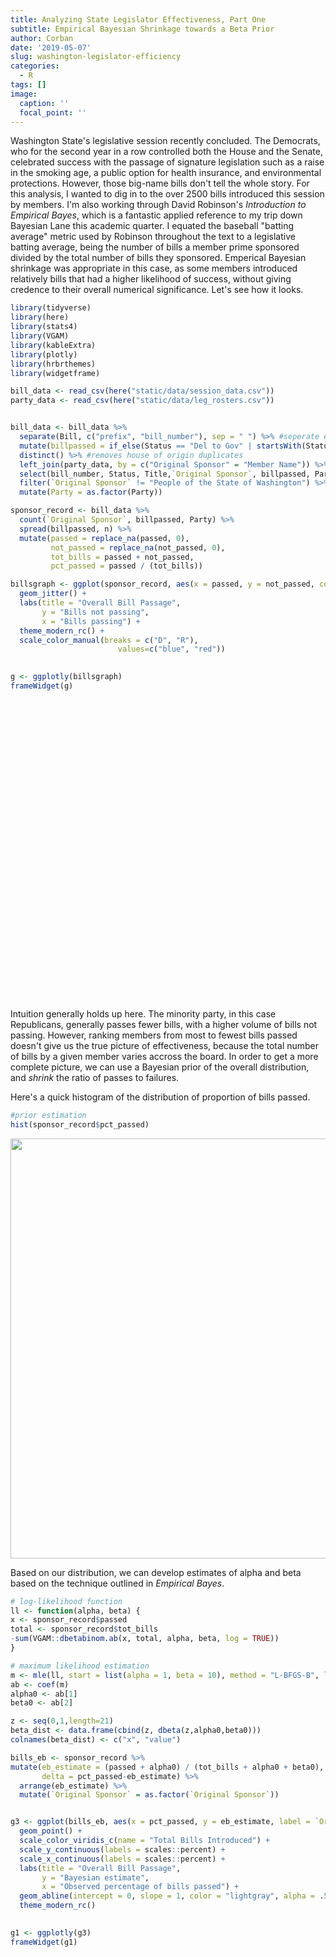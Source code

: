 ```yaml
---
title: Analyzing State Legislator Effectiveness, Part One
subtitle: Empirical Bayesian Shrinkage towards a Beta Prior
author: Corban
date: '2019-05-07'
slug: washington-legislator-efficiency
categories:
  - R
tags: []
image:
  caption: ''
  focal_point: ''
---
```


Washington State's legislative session recently concluded. The Democrats, who for the second year in a row controlled both the House and the Senate, celebrated success with the passage of signature legislation such as a raise in the smoking age, a public option for health insurance, and environmental protections. However, those big-name bills don't tell the whole story. For this analysis, I wanted to dig in to the over 2500 bills introduced this session by members. I'm also working through David Robinson's *Introduction to Empirical Bayes*, which is a fantastic applied reference to my trip down Bayesian Lane this academic quarter. I equated the baseball "batting average" metric used by Robinson throughout the text to a legislative batting average, being the number of bills a member prime sponsored divided by the total number of bills they sponsored. Emperical Bayesian shrinkage was appropriate in this case, as some members introduced relatively bills that had a higher likelihood of success, without giving credence to their overall numerical significance. Let's see how it looks.  


```r
library(tidyverse)
library(here)
library(stats4)
library(VGAM)
library(kableExtra)
library(plotly)
library(hrbrthemes)
library(widgetframe)

bill_data <- read_csv(here("static/data/session_data.csv"))
party_data <- read_csv(here("static/data/leg_rosters.csv"))


bill_data <- bill_data %>%
  separate(Bill, c("prefix", "bill_number"), sep = " ") %>% #seperate e.g. HB 1065 into components
  mutate(billpassed = if_else(Status == "Del to Gov" | startsWith(Status, "C"),"passed", "not_passed")) %>% #filter for bills that passed 
  distinct() %>% #removes house of origin duplicates
  left_join(party_data, by = c("Original Sponsor" = "Member Name")) %>% #join by party affiliation
  select(bill_number, Status, Title,`Original Sponsor`, billpassed, Party) %>% 
  filter(`Original Sponsor` != "People of the State of Washington") %>%  #not including initiatives, sorry Tim Eyman
  mutate(Party = as.factor(Party))

sponsor_record <- bill_data %>% 
  count(`Original Sponsor`, billpassed, Party) %>% 
  spread(billpassed, n) %>% 
  mutate(passed = replace_na(passed, 0),
         not_passed = replace_na(not_passed, 0),
         tot_bills = passed + not_passed,
         pct_passed = passed / (tot_bills))

billsgraph <- ggplot(sponsor_record, aes(x = passed, y = not_passed, color = Party, label = `Original Sponsor`))+
  geom_jitter() +
  labs(title = "Overall Bill Passage",
       y = "Bills not passing",
       x = "Bills passing") +
  theme_modern_rc() +
  scale_color_manual(breaks = c("D", "R"),
                        values=c("blue", "red"))
  

g <- ggplotly(billsgraph)
frameWidget(g)
```

<!--html_preserve--><div id="htmlwidget-581539a7e28dc352716c" style="width:100%;height:480px;" class="widgetframe html-widget"></div>
<script type="application/json" data-for="htmlwidget-581539a7e28dc352716c">{"x":{"url":"/post/2019-05-07-washington-legislator-efficiency_files/figure-html//widgets/widget_unnamed-chunk-1.html","options":{"xdomain":"*","allowfullscreen":false,"lazyload":false}},"evals":[],"jsHooks":[]}</script><!--/html_preserve-->

Intuition generally holds up here. The minority party, in this case Republicans, generally passes fewer bills, with a higher volume of bills not passing. However, ranking members from most to fewest bills passed doesn't give us the true picture of effectiveness, because the total number of bills by a given member varies accross the board. In order to get a more complete picture, we can use a Bayesian prior of the overall distribution, and *shrink* the ratio of passes to failures. 

Here's a quick histogram of the distribution of proportion of bills passed.


```r
#prior estimation
hist(sponsor_record$pct_passed)
```

<img src="/post/2019-05-07-washington-legislator-efficiency_files/figure-html/unnamed-chunk-2-1.png" width="672" />

Based on our distribution, we can develop estimates of alpha and beta based on the technique outlined in *Empirical Bayes*. 


```r
# log-likelihood function
ll <- function(alpha, beta) {
x <- sponsor_record$passed
total <- sponsor_record$tot_bills
-sum(VGAM::dbetabinom.ab(x, total, alpha, beta, log = TRUE))
}

# maximum likelihood estimation
m <- mle(ll, start = list(alpha = 1, beta = 10), method = "L-BFGS-B", lower = c(0.0001, .1))
ab <- coef(m) 
alpha0 <- ab[1]
beta0 <- ab[2]

z <- seq(0,1,length=21)
beta_dist <- data.frame(cbind(z, dbeta(z,alpha0,beta0)))
colnames(beta_dist) <- c("x", "value")

bills_eb <- sponsor_record %>%
mutate(eb_estimate = (passed + alpha0) / (tot_bills + alpha0 + beta0),
       delta = pct_passed-eb_estimate) %>% 
  arrange(eb_estimate) %>% 
  mutate(`Original Sponsor` = as.factor(`Original Sponsor`))


g3 <- ggplot(bills_eb, aes(x = pct_passed, y = eb_estimate, label = `Original Sponsor`, label2 = passed, label3 = not_passed, color = tot_bills, shape = Party)) +
  geom_point() +
  scale_color_viridis_c(name = "Total Bills Introduced") +
  scale_y_continuous(labels = scales::percent) +
  scale_x_continuous(labels = scales::percent) +
  labs(title = "Overall Bill Passage",
       y = "Bayesian estimate",
       x = "Observed percentage of bills passed") +
  geom_abline(intercept = 0, slope = 1, color = "lightgray", alpha = .5) +
  theme_modern_rc()
  

g1 <- ggplotly(g3)
frameWidget(g1)
```

<!--html_preserve--><div id="htmlwidget-2856de4d248c66fc450d" style="width:100%;height:480px;" class="widgetframe html-widget"></div>
<script type="application/json" data-for="htmlwidget-2856de4d248c66fc450d">{"x":{"url":"/post/2019-05-07-washington-legislator-efficiency_files/figure-html//widgets/widget_unnamed-chunk-3.html","options":{"xdomain":"*","allowfullscreen":false,"lazyload":false}},"evals":[],"jsHooks":[]}</script><!--/html_preserve-->




